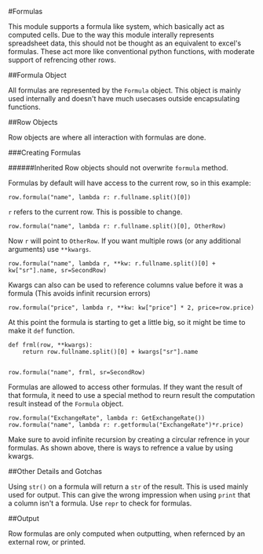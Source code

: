 #Formulas

This module supports a formula like system, which basically act as computed cells. Due to the way this module interally represents spreadsheet data, this should not be thought as an equivalent to excel's formulas. These act more like conventional python functions, with moderate support of refrencing other rows.

##Formula Object

All formulas are represented by the `Formula` object. This object is mainly used internally and doesn't have much usecases outside encapsulating functions.

##Row Objects

Row objects are where all interaction with formulas are done. 

###Creating Formulas

######Inherited Row objects should not overwrite `formula` method.

Formulas by default will have access to the current row, so in this example:

    row.formula("name", lambda r: r.fullname.split()[0])

`r` refers to the current row. This is possible to change.

    row.formula("name", lambda r: r.fullname.split()[0], OtherRow)

Now `r` will point to `OtherRow`.  If you want multiple rows (or any additional arguments) use `**kwargs`. 

    row.formula("name", lambda r, **kw: r.fullname.split()[0] + kw["sr"].name, sr=SecondRow)

Kwargs can also can be used to reference columns value before it was a formula (This avoids infinit recursion errors)

    row.formula("price", lambda r, **kw: kw["price"] * 2, price=row.price)

At this point the formula is starting to get a little big, so it might be time to make it `def` function.

    def frml(row, **kwargs):
        return row.fullname.split()[0] + kwargs["sr"].name


    row.formula("name", frml, sr=SecondRow)


Formulas are allowed to access other formulas. If they want the result of that formula, it need to use a special method to reurn result the computation result instead of the `Formula` object.
    
    row.formula("ExchangeRate", lambda r: GetExchangeRate())
    row.formula("name", lambda r: r.getformula("ExchangeRate")*r.price)

Make sure to avoid infinite recursion by creating a circular refrence in your formulas. As shown above, there is ways to refrence a value by using kwargs.

##Other Details and Gotchas

Using `str()` on a formula will return a `str` of the result. This is used mainly used for output. This can give the wrong impression when using `print` that a column isn't a formula. Use `repr` to check for formulas.


##Output

Row formulas are only computed when outputting, when refernced by an external row, or printed. 

